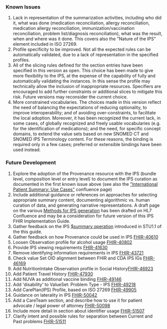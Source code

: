 ### Known Issues
1. Lack in representation of the summarization activities, including who did it, what was done (medication reconciliation, allergy reconciliation, medication allergy reconciliation, immunization/vaccination reconciliation, problem list/diagnosis reconciliation), what was the result, when and where was it done. This covers also the "Nature of the IPS" element included in ISO 27269.
2. Profile specificity to be improved. Not all the expected rules can be automatically validated, due to a lack of representation in the specified profiles.
3. All of the slicing rules defined for the section entries have been specified in this version as open. This choice has been made to give more flexibility to the IPS, at the expense of the capability of fully and automatically validating the instances. In this sense the profile may technically allow the inclusion of inappropriate resources. Specifiers are encouraged to add further constraints or additional slices to mitigate this risk. Future versions may reconsider the current choice.
4. More constrained vocabularies. The choices made in this version reflect the need of balancing the expectations of reducing optionality, to improve interoperability; and of avoiding over-constraints, to facilitate the local adoption. Moreover, it has been recognized the current lack, in some cases, of globally recognized and freely usable vocabularies (e.g. for the identification of medications); and the need, for specific concept domains, to extend the value sets based on new SNOMED CT and SNOMED IPS Terminology content. For these reasons, the binding is required only in a few cases; preferred or extensible bindings have been used instead.

### Future Development
1. Explore the adoption of the Provenance resource with the IPS (bundle level, composition level or entry level) to document the IPS curation as documented in the first known issue above (see also the ["International Patient Summary: Use Cases"](https://confluence.hl7.org/pages/viewpage.action?pageId=48237134###InternationalPatientSummary:UseCases-Examples) confluence page)
2. Include additional guidance or references on approaches for selecting appropriate summary content, documenting algorithmic vs. human curation of data, and generating narrative representations. A draft page on the various [Methods for IPS generation](https://confluence.hl7.org/spaces/PC/pages/358881792/Methods+for+IPS+Generation+DRAFT+FUTURE+DEVLOPMENT) has been drafted on HL7 Confluence and may be a consideration for future version of this IPS FHIR Implementation Guide. 
3. Gather feedback on the IPS [$summary operation](./OperationDefinition-summary.html) introduced in STU1.1 of the this guide. 
4. Gather feedback on how Provenance could be used in IPS [FHIR-40610](https://jira.hl7.org/browse/FHIR-40610)
5. Loosen Observation profile for alcohol usage  [FHIR-40802](https://jira.hl7.org/browse/FHIR-40802)
6. Provide IPS viewing requirements [FHIR-41630](https://jira.hl7.org/browse/FHIR-41630)
7. Remove identifying information requirements in IPS [FHIR-43721](https://jira.hl7.org/browse/FHIR-43721)
8. Check value Set OID alignment between FHIR and  CDA IPS IGs [FHIR-46169](https://jira.hl7.org/browse/FHIR-46169)
9. Add NutritionIntake Observation profile in Social History[FHIR-46923](https://jira.hl7.org/browse/FHIR-46923)
10. Add Patient Travel History [FHIR-47930](https://jira.hl7.org/browse/FHIR-47930)
11. Add NUVA as additional vaccine binding [FHIR-49146](https://jira.hl7.org/browse/FHIR-49146)
12. Add 'disability' to ValueSet: Problem Type - IPS [FHIR-49218](https://jira.hl7.org/browse/FHIR-49218)
13. Add CarePlan(IPS) Profile, based on ISO 27269 [FHIR-49905](https://jira.hl7.org/browse/FHIR-)
14. Guidance on laterality in IPS [FHIR-50042](https://jira.hl7.org/browse/FHIR-)
15. Add a CareTeam section, and describe how to use it for patient advocate / legal power of attorney [FHIR-50098](https://jira.hl7.org/browse/FHIR-)
16. Include more detail in section about identifier usage [FHIR-51507](https://jira.hl7.org/browse/FHIR-)
17. Clarify intent and possible rules for separation between Current and Past problems [FHIR-51511](https://jira.hl7.org/browse/FHIR-)
